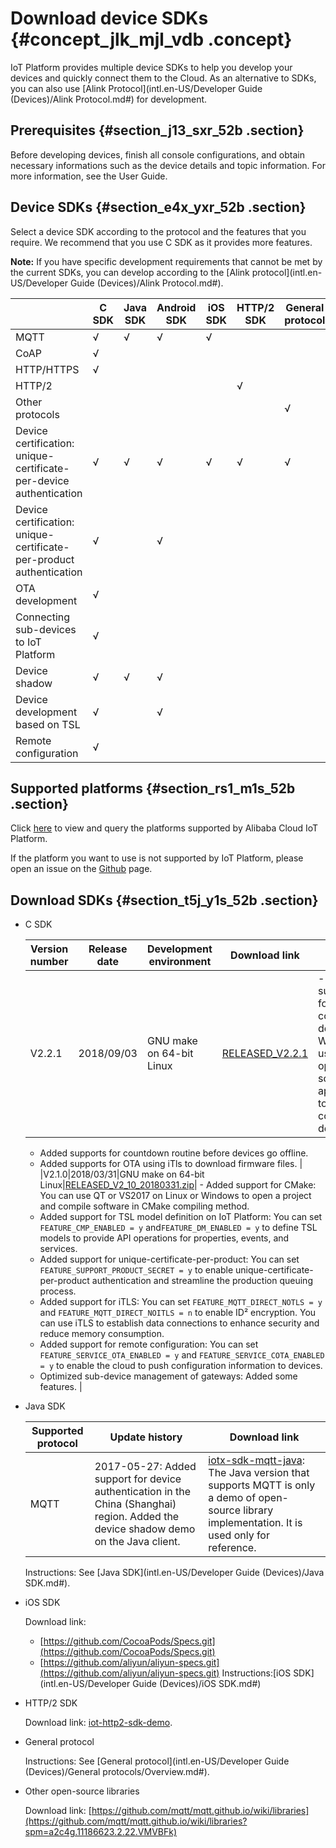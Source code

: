 # Download device SDKs {#concept_jlk_mjl_vdb .concept}

IoT Platform provides multiple device SDKs to help you develop your devices and quickly connect them to the Cloud. As an alternative to SDKs, you can also use [Alink Protocol](intl.en-US/Developer Guide (Devices)/Alink Protocol.md#) for development.

## Prerequisites {#section_j13_sxr_52b .section}

Before developing devices, finish all console configurations, and obtain necessary informations such as the device details and topic information. For more information, see the User Guide.

## Device SDKs {#section_e4x_yxr_52b .section}

Select a device SDK according to the protocol and the features that you require. We recommend that you use C SDK as it provides more features.

**Note:** If you have specific development requirements that cannot be met by the current SDKs, you can develop according to the [Alink protocol](intl.en-US/Developer Guide (Devices)/Alink Protocol.md#).

| |C SDK|Java SDK|Android SDK|iOS SDK|HTTP/2 SDK|General protocol|
|--|-----|--------|-----------|-------|----------|----------------|
|MQTT|√|√|√|√| | |
|CoAP|√| | | | | |
|HTTP/HTTPS|√| | | | | |
|HTTP/2| | | | |√| |
|Other protocols| | | | | |√|
|Device certification: unique-certificate-per-device authentication|√|√|√|√|√|√|
|Device certification: unique-certificate-per-product authentication|√| |√| | | |
|OTA development|√| | | | | |
|Connecting sub-devices to IoT Platform|√| | | | | |
|Device shadow|√|√|√| | | |
|Device development based on TSL|√| |√| | | |
|Remote configuration|√| | | | | |

## Supported platforms {#section_rs1_m1s_52b .section}

Click [here](https://certification.aliyun.com/open/#/certificationlist) to view and query the platforms supported by Alibaba Cloud IoT Platform.

If the platform you want to use is not supported by IoT Platform, please open an issue on the [Github](https://github.com/aliyun/iotkit-embedded/issues) page.

## Download SDKs {#section_t5j_y1s_52b .section}

-   C SDK

    |Version number|Release date|Development environment|Download link|Updates|
    |--------------|------------|-----------------------|-------------|-------|
    |V2.2.1|2018/09/03|GNU make on 64-bit Linux|[RELEASED\_V2.2.1](https://linkkit-sdk-download.oss-cn-shanghai.aliyuncs.com/linkkit2.2.1.tar.gz)|     -   Added supports for connecting devices to WiFi and using open-source applications to locally control devices.
    -   Added supports for countdown routine before devices go offline.
    -   Added supports for OTA using iTls to download firmware files.
 |
    |V2.1.0|2018/03/31|GNU make on 64-bit Linux|[RELEASED\_V2\_10\_20180331.zip](http://aliyun-iot.oss-cn-hangzhou.aliyuncs.com/iot-sdk-c/RELEASED_V2_10_20180331.7z)|     -   Added support for CMake: You can use QT or VS2017 on Linux or Windows to open a project and compile software in CMake compiling method.
    -   Added support for TSL model definition on IoT Platform: You can set `FEATURE_CMP_ENABLED = y` and`FEATURE_DM_ENABLED = y` to define TSL models to provide API operations for properties, events, and services.
    -   Added support for unique-certificate-per-product: You can set `FEATURE_SUPPORT_PRODUCT_SECRET = y` to enable unique-certificate-per-product authentication and streamline the production queuing process.
    -   Added support for iTLS: You can set `FEATURE_MQTT_DIRECT_NOTLS = y` and `FEATURE_MQTT_DIRECT_NOITLS = n` to enable ID² encryption. You can use iTLS to establish data connections to enhance security and reduce memory consumption.
    -   Added support for remote configuration: You can set `FEATURE_SERVICE_OTA_ENABLED = y` and `FEATURE_SERVICE_COTA_ENABLED = y` to enable the cloud to push configuration information to devices.
    -   Optimized sub-device management of gateways: Added some features.
 |

-   Java SDK

    |Supported protocol|Update history|Download link|
    |------------------|--------------|-------------|
    |MQTT|2017-05-27: Added support for device authentication in the China \(Shanghai\) region. Added the device shadow demo on the Java client.|[iotx-sdk-mqtt-java](http://aliyun-iot.oss-cn-hangzhou.aliyuncs.com/iotx-sdk-java/iotx-sdk-mqtt-java-20170526.zip?spm=a2c4g.11186623.2.20.VMVBFk&file=iotx-sdk-mqtt-java-20170526.zip): The Java version that supports MQTT is only a demo of open-source library implementation. It is used only for reference.|

    Instructions: See [Java SDK](intl.en-US/Developer Guide (Devices)/Java SDK.md#).

-   iOS SDK

    Download link:

    -   [https://github.com/CocoaPods/Specs.git](https://github.com/CocoaPods/Specs.git)
    -   [https://github.com/aliyun/aliyun-specs.git](https://github.com/aliyun/aliyun-specs.git)
    Instructions:[iOS SDK](intl.en-US/Developer Guide (Devices)/iOS SDK.md#)

-   HTTP/2 SDK

    Download link: [iot-http2-sdk-demo](http://aliyun-iot.oss-cn-hangzhou.aliyuncs.com/java-http2-sdk-demo/iot-http2-sdk-demos.zip).

-   General protocol

    Instructions: See [General protocol](intl.en-US/Developer Guide (Devices)/General protocols/Overview.md#).

-   Other open-source libraries

    Download link: [https://github.com/mqtt/mqtt.github.io/wiki/libraries](https://github.com/mqtt/mqtt.github.io/wiki/libraries?spm=a2c4g.11186623.2.22.VMVBFk)


